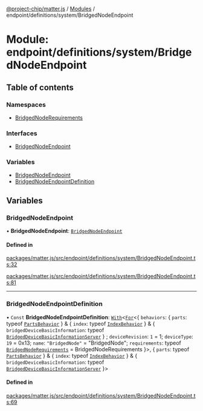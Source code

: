 [@project-chip/matter.js](../README.md) / [Modules](../modules.md) / endpoint/definitions/system/BridgedNodeEndpoint

# Module: endpoint/definitions/system/BridgedNodeEndpoint

## Table of contents

### Namespaces

- [BridgedNodeRequirements](endpoint_definitions_system_BridgedNodeEndpoint.BridgedNodeRequirements.md)

### Interfaces

- [BridgedNodeEndpoint](../interfaces/endpoint_definitions_system_BridgedNodeEndpoint.BridgedNodeEndpoint.md)

### Variables

- [BridgedNodeEndpoint](endpoint_definitions_system_BridgedNodeEndpoint.md#bridgednodeendpoint)
- [BridgedNodeEndpointDefinition](endpoint_definitions_system_BridgedNodeEndpoint.md#bridgednodeendpointdefinition)

## Variables

### BridgedNodeEndpoint

• **BridgedNodeEndpoint**: [`BridgedNodeEndpoint`](../interfaces/endpoint_definitions_system_BridgedNodeEndpoint.BridgedNodeEndpoint.md)

#### Defined in

[packages/matter.js/src/endpoint/definitions/system/BridgedNodeEndpoint.ts:32](https://github.com/project-chip/matter.js/blob/3adaded6/packages/matter.js/src/endpoint/definitions/system/BridgedNodeEndpoint.ts#L32)

[packages/matter.js/src/endpoint/definitions/system/BridgedNodeEndpoint.ts:81](https://github.com/project-chip/matter.js/blob/3adaded6/packages/matter.js/src/endpoint/definitions/system/BridgedNodeEndpoint.ts#L81)

___

### BridgedNodeEndpointDefinition

• `Const` **BridgedNodeEndpointDefinition**: [`With`](node_export._internal_.md#with)\<[`For`](behavior_cluster_export._internal_.EndpointType.md#for)\<\{ `behaviors`: \{ `parts`: typeof [`PartsBehavior`](../classes/node_export._internal_.PartsBehavior.md)  } & \{ `index`: typeof [`IndexBehavior`](node_export._internal_.IndexBehavior.md)  } & \{ `bridgedDeviceBasicInformation`: typeof [`BridgedDeviceBasicInformationServer`](behavior_definitions_bridged_device_basic_information_export.BridgedDeviceBasicInformationServer.md)  } ; `deviceRevision`: ``1`` = 1; `deviceType`: ``19`` = 0x13; `name`: ``"BridgedNode"`` = "BridgedNode"; `requirements`: typeof [`BridgedNodeRequirements`](endpoint_definitions_system_BridgedNodeEndpoint.BridgedNodeRequirements.md) = BridgedNodeRequirements }\>, \{ `parts`: typeof [`PartsBehavior`](../classes/node_export._internal_.PartsBehavior.md)  } & \{ `index`: typeof [`IndexBehavior`](node_export._internal_.IndexBehavior.md)  } & \{ `bridgedDeviceBasicInformation`: typeof [`BridgedDeviceBasicInformationServer`](behavior_definitions_bridged_device_basic_information_export.BridgedDeviceBasicInformationServer.md)  }\>

#### Defined in

[packages/matter.js/src/endpoint/definitions/system/BridgedNodeEndpoint.ts:69](https://github.com/project-chip/matter.js/blob/3adaded6/packages/matter.js/src/endpoint/definitions/system/BridgedNodeEndpoint.ts#L69)
